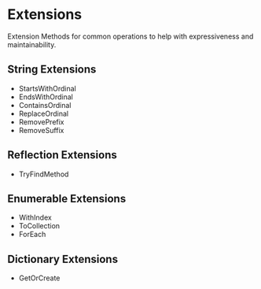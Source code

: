 # Extensions
Extension Methods for common operations to help with expressiveness and maintainability.

## String Extensions
- StartsWithOrdinal
- EndsWithOrdinal
- ContainsOrdinal
- ReplaceOrdinal
- RemovePrefix
- RemoveSuffix

## Reflection Extensions
- TryFindMethod

## Enumerable Extensions
- WithIndex
- ToCollection
- ForEach

## Dictionary Extensions
- GetOrCreate

